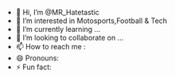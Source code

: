 - 👋 Hi, I’m @MR_Hatetastic
- 👀 I’m interested in Motosports,Football & Tech
- 🌱 I’m currently learning ... 
- 💞️ I’m looking to collaborate on ...
- 📫 How to reach me :
- 😄 Pronouns:
- ⚡ Fun fact:

<!---
hafizhhardian/hafizhhardian is a ✨ special ✨ repository because its `README.md` (this file) appears on your GitHub profile.
You can click the Preview link to take a look at your changes.
--->
